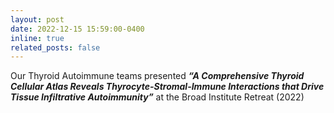 ```yaml
---
layout: post
date: 2022-12-15 15:59:00-0400
inline: true
related_posts: false
---
```


Our Thyroid Autoimmune teams presented ***“A Comprehensive Thyroid Cellular Atlas Reveals Thyrocyte-Stromal-Immune Interactions that Drive Tissue Infiltrative Autoimmunity”*** at the Broad Institute Retreat (2022)